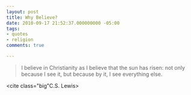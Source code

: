 ```yaml
---
layout: post
title: Why Believe?
date: 2010-09-17 21:52:37.000000000 -05:00
tags:
- quotes
- religion
comments: true

---
```

<blockquote class="big">I believe in Christianity as I believe that the sun has risen: not only because I see it, but because by it, I see everything else.</blockquote>

<cite class="big"C.S. Lewis></cite>


